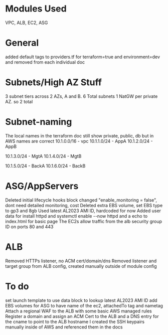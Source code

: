 # Modules Used
VPC, ALB, EC2, ASG

# General 
added default tags to providers.tf for terraform=true and environment=dev and removed from each individual doc

# Subnets/High AZ Stuff
3 subnet tiers across 2 AZs, A and B.
6 Total subnets
1 NatGW per private AZ. so 2 total

# Subnet-naming
The local names in the terraform doc still show private, public, db but in AWS names are correct
10.1.0.0/16 - vpc 
10.1.1.0/24 - AppA 
10.1.2.0/24 - AppB 

10.1.3.0/24 - MgtA 
10.1.4.0/24 - MgtB 

10.1.5.0/24 - BackA 
10.1.6.0/24 - BackB

# ASG/AppServers
Deleted initial lifecycle hooks block
changed "enable_monitoring = false", dont need detailed monitoring, cost
Deleted extra EBS volume, set EBS type to gp3 and 8gb
Used latest AL2023 AMI ID, hardcoded for now
Added user data for install httpd and systemctl enable --now httpd and a echo to index.html for basic page
The EC2s allow traffic from the alb security group ID on ports 80 and 443

# ALB
Removed HTTPs listener, no ACM cert/domain/dns
Removed listener and target group from ALB config, created manually outside of module config

# To do
set launch template to use data block to lookup latest AL2023 AMI ID
add EBS volumes for ASG to have name of the ec2, attachedTo tag and nametag
Attach a regional WAF to the ALB with some basic AWS managed rules
Register a domain and assign an ACM Cert to the ALB and a DNS entry for the cname to point to the ALB hostname
I created the SSH keypairs manually inside of AWS and referenced them in the docs
